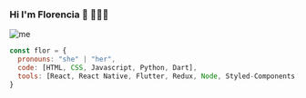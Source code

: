 ### Hi I'm Florencia 👋 👩🏻‍💻
![me](https://user-images.githubusercontent.com/83346701/190639579-31f41189-4c56-4972-833f-ce28b25a33ab.jpg)
```js
const flor = {
  pronouns: "she" | "her",
  code: [HTML, CSS, Javascript, Python, Dart],
  tools: [React, React Native, Flutter, Redux, Node, Styled-Components, Bootstrap, Material UI],
}
```
